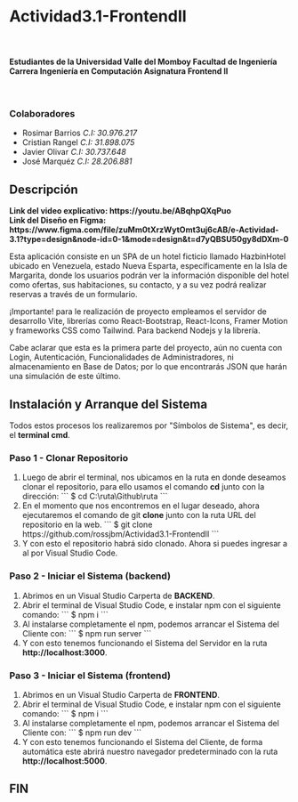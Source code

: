 # Actividad3.1-FrontendII
<br><h4>
Estudiantes de la Universidad Valle del Momboy
Facultad de Ingeniería
Carrera Ingeniería en Computación
Asignatura Frontend II
</h4>
<br>
<h3>Colaboradores
</h3>
<ul>
<li>Rosimar Barrios  <i>C.I: 30.976.217</i></li>
<li>Cristian Rangel  <i>C.I: 31.898.075</i></li>
<li>Javier Olivar  <i>C.I: 30.737.648</i></li>
<li>José Marquéz  <i>C.I: 28.206.881</i></li>
</ul>


<h2>Descripción</h2>
<b>Link del video explicativo: https://youtu.be/ABqhpQXqPuo </b><br>
<b>Link del Diseño en Figma: https://www.figma.com/file/zuMm0tXrzWytOmt3uj6cAB/e-Actividad-3.1?type=design&node-id=0-1&mode=design&t=d7yQBSU50gy8dDXm-0</b>

Esta aplicación consiste en un SPA de un hotel ficticio llamado HazbinHotel ubicado en Venezuela, estado Nueva Esparta, específicamente en la Isla de Margarita, donde los usuarios podrán ver la información disponible del hotel como ofertas, sus habitaciones, su contacto, y a su vez podrá realizar reservas a través de un formulario.

¡Importante! para le realización de proyecto empleamos el servidor de desarrollo Vite, librerías como React-Bootstrap, React-Icons, Framer Motion y frameworks CSS como Tailwind. Para backend Nodejs y la librería. 

Cabe aclarar que esta es la primera parte del proyecto, aún no cuenta con Login, Autenticación, Funcionalidades de Administradores, ni almacenamiento en Base de Datos; por lo que encontrarás JSON que harán una simulación de este último.

<h2>Instalación y Arranque del Sistema</h2>
Todos estos procesos los realizaremos por "Símbolos de Sistema", es decir, el <b>terminal cmd</b>.

<h3>Paso 1 - Clonar Repositorio</h3>
<ol>
	<li>Luego de abrir el terminal, nos ubicamos en la ruta en donde deseamos clonar el repositorio, para ello usamos el comando <b>cd</b> junto con la dirección:
	```
	$ cd C:\ruta\Github\ruta
	```</li>
	<li>En el momento que nos encontremos en el lugar deseado, ahora ejecutaremos el comando de git <b>clone</b> junto con la ruta URL del repositorio en la web.
	```
	$ git clone https://github.com/rossjbm/Actividad3.1-FrontendII
	```</li> 
	<li>Y con esto el repositorio habrá sido clonado. Ahora si puedes ingresar a al por Visual Studio Code.</li>
</ol>
<h3>Paso 2 - Iniciar el Sistema (backend)</h3>
<ol>
	<li>Abrimos en un Visual Studio Carperta de <b>BACKEND</b>.</li>
	<li>Abrir el terminal de Visual Studio Code, e instalar npm con el siguiente comando:
	```
	$ npm i
	```</li> 
	<li>Al instalarse completamente el npm, podemos arrancar el Sistema del Cliente con:
	```
	$ npm run server
	```</li> 
	<li>Y con esto tenemos funcionando el Sistema del Servidor en la ruta <b>http://localhost:3000</b>.</li>
</ol>
<h3>Paso 3 - Iniciar el Sistema (frontend)</h3>
<ol>
	<li>Abrimos en un Visual Studio Carperta de <b>FRONTEND</b>.</li>
	<li>Abrir el terminal de Visual Studio Code, e instalar npm con el siguiente comando:
	```
	$ npm i
	```</li> 
	<li>Al instalarse completamente el npm, podemos arrancar el Sistema del Cliente con:
	```
	$ npm run dev
	```</li> 
	<li>Y con esto tenemos funcionando el Sistema del Cliente, de forma automática este abrirá nuestro navegador predeterminado con la ruta <b>http://localhost:5000</b>.</li>
</ol>

<h2>FIN</h2>
